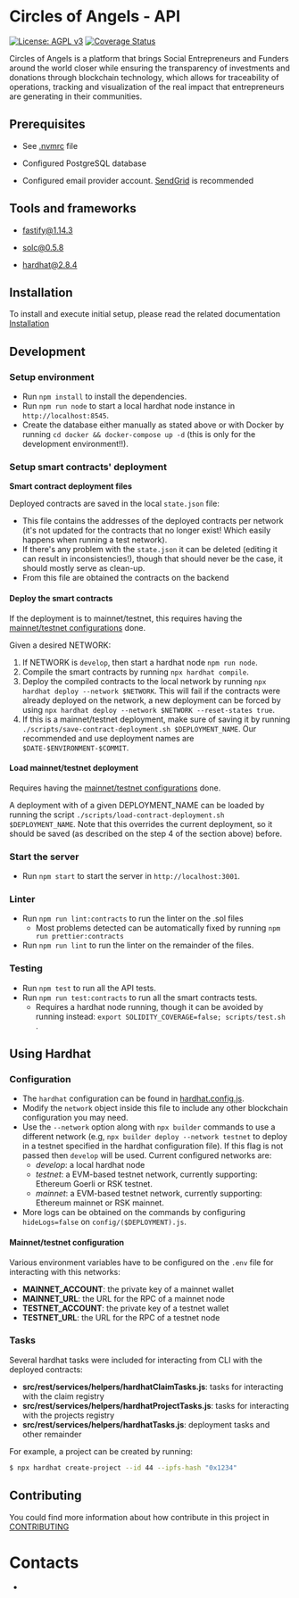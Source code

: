# Circles of Angels - API

[![License: AGPL v3](https://img.shields.io/badge/License-AGPL_v3-blue.svg)](https://www.gnu.org/licenses/agpl-3.0)
[![Coverage Status](https://coveralls.io/repos/gitlab/atixlabs-oss/coa-v2/circles-of-angels-api-v2/badge.svg?branch=develop)](https://coveralls.io/gitlab/atixlabs-oss/coa-v2/circles-of-angels-api-v2?branch=develop)

Circles of Angels is a platform that brings Social Entrepreneurs and Funders around the world closer while ensuring the transparency of investments and donations through blockchain technology, which allows for traceability of operations, tracking and visualization of the real impact that entrepreneurs are generating in their communities.

## Prerequisites

- See [.nvmrc](./.nvmrc) file

- Configured PostgreSQL database

- Configured email provider account. [SendGrid](www.sengrid.com) is recommended

## Tools and frameworks

- fastify@1.14.3

- solc@0.5.8

- hardhat@2.8.4

## Installation

To install and execute initial setup, please read the related documentation [Installation](docs/installation.md)


## Development

### Setup environment

- Run `npm install` to install the dependencies.
- Run `npm run node` to start a local hardhat node instance in `http://localhost:8545`.
- Create the database either manually as stated above or with Docker by running `cd docker && docker-compose up -d` (this is only for the development environment!!).

### Setup smart contracts' deployment

**Smart contract deployment files**

Deployed contracts are saved in the local `state.json` file:
- This file contains the addresses of the deployed contracts per network (it's not updated for the contracts that no longer exist! Which easily happens when running a test network).
- If there's any problem with the `state.json` it can be deleted (editing it can result in inconsistencies!), though that should never be the case, it should mostly serve as clean-up.
- From this file are obtained the contracts on the backend


#### Deploy the smart contracts

If the deployment is to mainnet/testnet, this requires having the [mainnet/testnet configurations](#mainnettestnet-configuration) done.

Given a desired NETWORK:
1. If NETWORK is `develop`, then start a hardhat node `npm run node`.
2. Compile the smart contracts by running `npx hardhat compile`.
3. Deploy the compiled contracts to the local network by running `npx hardhat deploy --network $NETWORK`.
   This will fail if the contracts were already deployed on the network, a new deployment can be forced by using `npx hardhat deploy --network $NETWORK --reset-states true`.
4. If this is a mainnet/testnet deployment, make sure of saving it by running `./scripts/save-contract-deployment.sh $DEPLOYMENT_NAME`. Our recommended and use deployment names are `$DATE-$ENVIRONMENT-$COMMIT`.

#### Load mainnet/testnet deployment

Requires having the [mainnet/testnet configurations](#mainnettestnet-configuration) done.

A deployment with of a given DEPLOYMENT_NAME can be loaded by running the script `./scripts/load-contract-deployment.sh $DEPLOYMENT_NAME`.
Note that this overrides the current deployment, so it should be saved (as described on the step 4 of the section above) before.

### Start the server

- Run `npm start` to start the server in `http://localhost:3001`.

### Linter

- Run `npm run lint:contracts` to run the linter on the .sol files
  - Most problems detected can be automatically fixed by running `npm run prettier:contracts`
- Run `npm run lint` to run the linter on the remainder of the files.

### Testing

- Run `npm test` to run all the API tests.
- Run `npm run test:contracts` to run all the smart contracts tests.
  - Requires a hardhat node running, though it can be avoided by running instead: `export SOLIDITY_COVERAGE=false; scripts/test.sh `.


## Using Hardhat

### Configuration

- The `hardhat` configuration can be found in [hardhat.config.js](./hardhat.config.js).
- Modify the `network` object inside this file to include any other blockchain configuration you may need.
- Use the `--network` option along with `npx builder` commands to use a different network (e.g, `npx builder deploy --network testnet` to deploy in a testnet specified in the hardhat configuration file). If this flag is not passed then `develop` will be used. Current configured networks are:
  - _develop_: a local hardhat node
  - _testnet_: a EVM-based testnet network, currently supporting: Ethereum Goerli or RSK testnet.
  - _mainnet_: a EVM-based testnet network, currently supporting: Ethereum mainnet or RSK mainnet.
- More logs can be obtained on the commands by configuring `hideLogs=false` on `config/($DEPLOYMENT).js`.

#### Mainnet/testnet configuration

Various environment variables have to be configured on the `.env` file for interacting with this networks:
- __MAINNET_ACCOUNT__: the private key of a mainnet wallet
- __MAINNET_URL__: the URL for the RPC of a mainnet node
- __TESTNET_ACCOUNT__: the private key of a testnet wallet
- __TESTNET_URL__: the URL for the RPC of a testnet node

### Tasks

Several hardhat tasks were included for interacting from CLI with the deployed contracts:
- __src/rest/services/helpers/hardhatClaimTasks.js__: tasks for interacting with the claim registry
- __src/rest/services/helpers/hardhatProjectTasks.js__: tasks for interacting with the projects registry
- __src/rest/services/helpers/hardhatTasks.js__: deployment tasks and other remainder

For example, a project can be created by running:
```bash
$ npx hardhat create-project --id 44 --ipfs-hash "0x1234"
```


## Contributing

You could find more information about how contribute in this project in [CONTRIBUTING](CONTRIBUTING.md)

# Contacts

-
